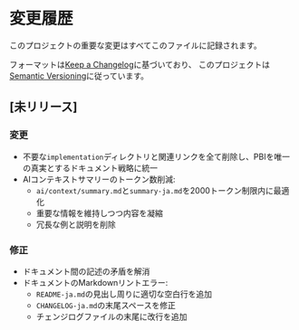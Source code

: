 # 変更履歴

このプロジェクトの重要な変更はすべてこのファイルに記録されます。

フォーマットは[Keep a Changelog](https://keepachangelog.com/en/1.0.0/)に基づいており、
このプロジェクトは[Semantic Versioning](https://semver.org/spec/v2.0.0.html)に従っています。

## [未リリース]

### 変更

- 不要な`implementation`ディレクトリと関連リンクを全て削除し、PBIを唯一の真実とするドキュメント戦略に統一
- AIコンテキストサマリーのトークン数削減:
  - `ai/context/summary.md`と`summary-ja.md`を2000トークン制限内に最適化
  - 重要な情報を維持しつつ内容を凝縮
  - 冗長な例と説明を削除

### 修正

- ドキュメント間の記述の矛盾を解消
- ドキュメントのMarkdownリントエラー:
  - `README-ja.md`の見出し周りに適切な空白行を追加
  - `CHANGELOG-ja.md`の末尾スペースを修正
  - チェンジログファイルの末尾に改行を追加
